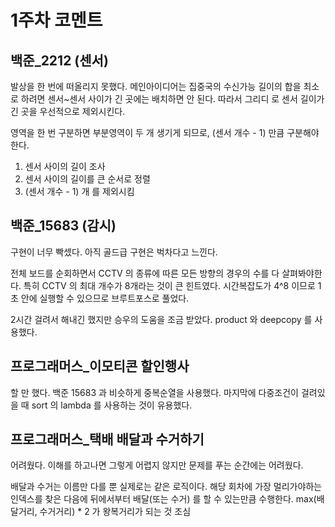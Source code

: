 # 1주차 코멘트

## 백준\_2212 (센서)

발상을 한 번에 떠올리지 못했다.
메인아이디어는 집중국의 수신가능 길이의 합을 최소로 하려면 센서~센서 사이가 긴 곳에는 배치하면 안 된다.
따라서 그리디 로 센서 길이가 긴 곳을 우선적으로 제외시킨다.

영역을 한 번 구분하면 부분영역이 두 개 생기게 되므로, (센서 개수 - 1) 만큼 구분해야한다.

1. 센서 사이의 길이 조사
2. 센서 사이의 길이를 큰 순서로 정렬
3. (센서 개수 - 1) 개 를 제외시킴

## 백준\_15683 (감시)

구현이 너무 빡셌다.
아직 골드급 구현은 벅차다고 느낀다.

전체 보드를 순회하면서 CCTV 의 종류에 따른 모든 방향의 경우의 수를 다 살펴봐야한다.
특히 CCTV 의 최대 개수가 8개라는 것이 큰 힌트였다.
시간복잡도가 4^8 이므로 1초 안에 실행할 수 있으므로 브루트포스로 풀었다.

2시간 걸려서 해내긴 했지만 승우의 도움을 조금 받았다.
product 와 deepcopy 를 사용했다.

## 프로그래머스\_이모티콘 할인행사

할 만 했다.
백준 15683 과 비슷하게 중복순열을 사용했다.
마지막에 다중조건이 걸려있을 때 sort 의 lambda 를 사용하는 것이 유용했다.

## 프로그래머스\_택배 배달과 수거하기

어려웠다.
이해를 하고나면 그렇게 어렵지 않지만 문제를 푸는 순간에는 어려웠다.

배달과 수거는 이름만 다를 뿐 실제로는 같은 로직이다.
해당 회차에 가장 멀리가야하는 인덱스를 찾은 다음에 뒤에서부터 배달(또는 수거) 를 할 수 있는만큼 수행한다.
max(배달거리, 수거거리) \* 2 가 왕복거리가 되는 것 조심
